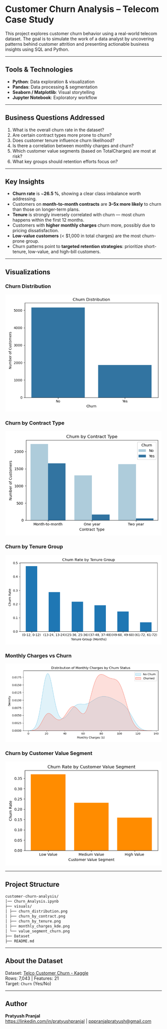 # Customer Churn Analysis – Telecom Case Study

This project explores customer churn behavior using a real-world telecom dataset. The goal is to simulate the work of a data analyst by uncovering patterns behind customer attrition and presenting actionable business insights using SQL and Python.

---

## Tools & Technologies

- **Python**: Data exploration & visualization
- **Pandas**: Data processing & segmentation
- **Seaborn / Matplotlib**: Visual storytelling
- **Jupyter Notebook**: Exploratory workflow

---

## Business Questions Addressed

1. What is the overall churn rate in the dataset?
2. Are certain contract types more prone to churn?
3. Does customer tenure influence churn likelihood?
4. Is there a correlation between monthly charges and churn?
5. Which customer value segments (based on TotalCharges) are most at risk?
6. What key groups should retention efforts focus on?

---

## Key Insights

-  **Churn rate** is ~**26.5 %**, showing a clear class imbalance worth addressing.
-  Customers on **month-to-month contracts** are **3–5x more likely** to churn than those on longer-term plans.
-  **Tenure** is strongly inversely correlated with churn — most churn happens within the first 12 months.
-  Customers with **higher monthly charges** churn more, possibly due to pricing dissatisfaction.
-  **Low-value customers** (< $1,000 in total charges) are the most churn-prone group.
-  Churn patterns point to **targeted retention strategies**: prioritize short-tenure, low-value, and high-bill customers.

---

##  Visualizations

###  Churn Distribution  
![Churn Distribution](visuals/churn_distribution.png)

###  Churn by Contract Type  
![Churn by Contract](visuals/churn_by_contract.png)

###  Churn by Tenure Group  
![Churn by Tenure](visuals/churn_by_tenure.png)

###  Monthly Charges vs Churn  
![Monthly Charges KDE](visuals/monthly_charges_kde.png)

###  Churn by Customer Value Segment  
![Value Segment Churn](visuals/value_segment_churn.png)

---

## Project Structure

```
customer-churn-analysis/
│── Churn_Analysis.ipynb
├── visuals/
│ ├── churn_distribution.png
│ ├── churn_by_contract.png
│ ├── churn_by_tenure.png
│ ├── monthly_charges_kde.png
│ └── value_segment_churn.png
├── Dataset
├── README.md
```


---

## About the Dataset

Dataset: [Telco Customer Churn - Kaggle](https://www.kaggle.com/datasets/blastchar/telco-customer-churn)  
Rows: 7,043 | Features: 21  
Target: `Churn` (Yes/No)

---

## Author

**Pratyush Pranjal**  
https://linkedin.com/in/pratyushpranjal | pppranjalpratyush@gmail.com
